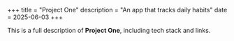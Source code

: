 +++
title = "Project One"
description = "An app that tracks daily habits"
date = 2025-06-03
+++

This is a full description of **Project One**, including tech stack and links.
